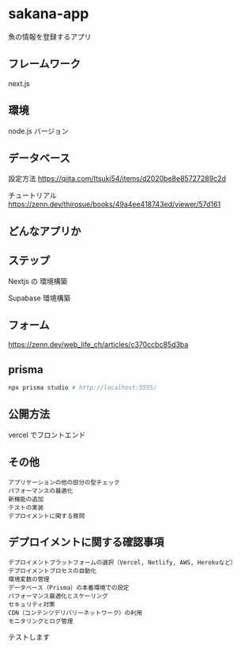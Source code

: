 # sakana-app

魚の情報を登録するアプリ

## フレームワーク

next.js

## 環境

node.js バージョン

## データベース

設定方法
https://qiita.com/Itsuki54/items/d2020be8e85727289c2d

チュートリアル
https://zenn.dev/thirosue/books/49a4ee418743ed/viewer/57d161

## どんなアプリか

## ステップ

Nextjs の 環境構築

Supabase 環境構築

## フォーム

https://zenn.dev/web_life_ch/articles/c370ccbc85d3ba

## prisma

```bash
npx prisma studio # http://localhost:5555/
```

## 公開方法

vercel でフロントエンド

## その他

```
アプリケーションの他の部分の型チェック
パフォーマンスの最適化
新機能の追加
テストの実装
デプロイメントに関する質問
```

## デプロイメントに関する確認事項

```
デプロイメントプラットフォームの選択（Vercel, Netlify, AWS, Herokuなど）
デプロイメントプロセスの自動化
環境変数の管理
データベース（Prisma）の本番環境での設定
パフォーマンス最適化とスケーリング
セキュリティ対策
CDN（コンテンツデリバリーネットワーク）の利用
モニタリングとログ管理
```


テストします